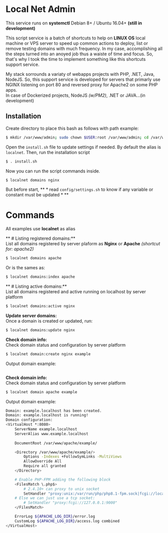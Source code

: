 # Local Net Admin
This service runs on **systemctl** Debian 8+ / Ubuntu 16.04+ **(still in development)**

This script service is a batch of shortcuts to help on **LINUX OS** local machine or VPS server to speed up common actions to deploy, list or remove testing domains with much frequency.
In my case, accomplishing all the steps turned into an anoyed job thus a waiste of time and focus. So, that's why I took the time to implement something like this shortcuts support service.

My stack sorrounds a variaty of webapps projects with PHP, .NET, Java, NodeJS. So, this support service is developed for servers that primarly use NGINX listening on port 80 and reversed proxy for Apache2 on some PHP apps. \
In case of Dockerized projects, NodeJS *(w/PM2)*, .NET or JAVA...(in development)

## Installation
Create directory to place this bash as follows with path example:
```bash
$ mkdir /var/www/admin; sudo chown $USER:root /var/www/admin; cd /var/www/admin; 
```

Open the `install.sh` file to update settings if needed. By default the alias is `localnet`. Then, run the installation script
```bash
$ . install.sh
```

Now you can run the script commands inside.
```bash
$ localnet domains nginx
```

But before start, ** * read `config/settings.sh` to know if any variable or constant must be updated * **

# Commands
All examples use **localnet** as alias

** # Listing registered domains:** \
List all domains registered by server plaform as **Nginx** or **Apache** *(shortcut for: apache2)*
```bash
$ localnet domains apache
```
Or is the sames as:
```bash
$ localnet domains:index apache
```

** # Listing active domains:** \
List all domains registered and active running on localhost by server platform
```bash
$ localnet domains:active nginx
```

**Update server domains:** \
Once a domain is created or updated, run:
```bash
$ localnet domains:update nginx
```

**Check domain info:** \
Check domain status and configuration by server platform
```bash
$ localnet domain:create nginx example
```
Output domain example:
```bash
```

**Check domain info:** \
Check domain status and configuration by server platform
```bash
$ localnet domain apache example
```
Output domain example:
```bash
Domain: example.localhost has been created.
Domain: example.localhost is running!
Domain configuration:
<VirtualHost *:8080>
    ServerName example.localhost
    ServerAlias www.example.localhost
    
    DocumentRoot /var/www/apache/example/

    <Directory /var/www/apache/example/>
        Options -Indexes +FollowSymLinks -MultiViews
        AllowOverride All
        Require all granted
    </Directory>

    # Enable PHP-FPM adding the following block
    <FilesMatch \.php$>
        # 2.4.10+ can proxy to unix socket
        SetHandler "proxy:unix:/var/run/php/php8.1-fpm.sock|fcgi://localhost"
	# Else we can just use a tcp socket:
        # SetHandler "proxy:fcgi://127.0.0.1:9000"
    </FilesMatch> 

    ErrorLog ${APACHE_LOG_DIR}/error.log
    CustomLog ${APACHE_LOG_DIR}/access.log combined
</VirtualHost>
```